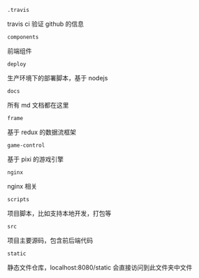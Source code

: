 `.travis`

travis ci 验证 github 的信息

`components`

前端组件

`deploy`

生产环境下的部署脚本，基于 nodejs

`docs`

所有 md 文档都在这里

`frame`

基于 redux 的数据流框架

`game-control`

基于 pixi 的游戏引擎

`nginx`

nginx 相关

`scripts`

项目脚本，比如支持本地开发，打包等

`src`

项目主要源码，包含前后端代码

`static`

静态文件仓库，localhost:8080/static 会直接访问到此文件夹中文件